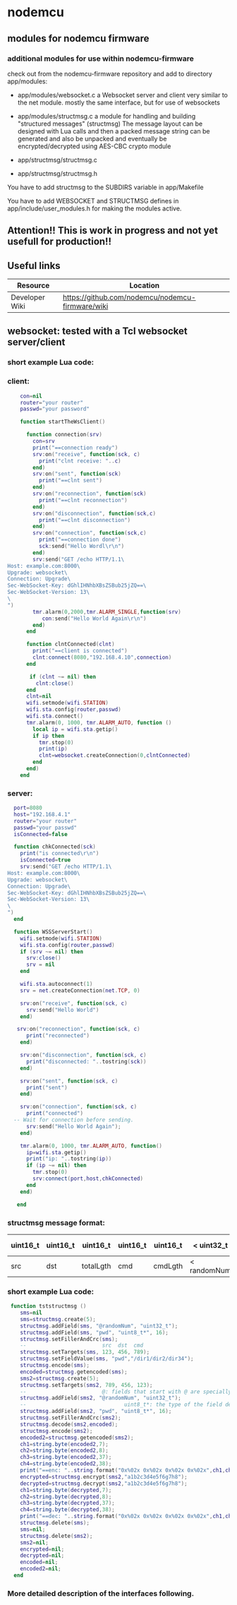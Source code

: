 # nodemcu

## modules for nodemcu firmware

### additional modules for use within nodemcu-firmware

check out from the nodemcu-firmware repository and add to directory app/modules:

- app/modules/websocket.c  a Websocket server and client very similar to the net module.
                           mostly the same interface, but for use of websockets

- app/modules/structmsg.c  a module for handling and building "structured messages" (structmsg)
                           The message layout can be designed with Lua calls and then a packed message string
                           can be generated and also be unpacked 
                           and eventually be encrypted/decrypted using AES-CBC crypto module
- app/structmsg/structmsg.c
- app/structmsg/structmsg.h

You have to add structmsg to the SUBDIRS variable in app/Makefile

You have to add WEBSOCKET and STRUCTMSG defines in app/include/user_modules.h 
for making the modules active.

## Attention!! This is work in progress and not yet usefull for production!!

## Useful links

| Resource | Location |
| -------------- | -------------- |
| Developer Wiki       | https://github.com/nodemcu/nodemcu-firmware/wiki |

## websocket: tested with a Tcl websocket server/client

### short example Lua code:

### client:

```lua
    con=nil
    router="your router"
    passwd="your password"

    function startTheWsClient()

      function connection(srv)
        con=srv
        print("==connection ready")
        srv:on("receive", function(sck, c)
          print("clnt receive: "..c)
        end)
        srv:on("sent", function(sck)
          print("==clnt sent")
        end)
        srv:on("reconnection", function(sck)
          print("==clnt reconnection")
        end)
        srv:on("disconnection", function(sck,c)
          print("==clnt disconnection")
        end)
        srv:on("connection", function(sck,c)
          print("==connection done")
          sck:send("Hello Wordl\r\n")
        end)
        srv:send("GET /echo HTTP/1.1\
Host: example.com:8000\
Upgrade: websocket\
Connection: Upgrade\
Sec-WebSocket-Key: dGhlIHNhbXBsZSBub25jZQ==\
Sec-WebSocket-Version: 13\
\
")
        tmr.alarm(0,2000,tmr.ALARM_SINGLE,function(srv)
           con:send("Hello World Again\r\n")
        end)
      end

      function clntConnected(clnt)
        print("==client is connected")
        clnt:connect(8080,"192.168.4.10",connection)
      end

       if (clnt ~= nil) then
         clnt:close()
      end
      clnt=nil
      wifi.setmode(wifi.STATION)
      wifi.sta.config(router,passwd)
      wifi.sta.connect()
      tmr.alarm(0, 1000, tmr.ALARM_AUTO, function ()
        local ip = wifi.sta.getip()
        if ip then
          tmr.stop(0)
          print(ip)
          clnt=websocket.createConnection(0,clntConnected)
        end
      end)
    end
```

### server:

```lua
  port=8080
  host="192.168.4.1"
  router="your router"
  passwd="your passwd"
  isConnected=false

  function chkConnected(sck)
    print("is connected\r\n")
    isConnected=true
    srv:send("GET /echo HTTP/1.1\
Host: example.com:8000\
Upgrade: websocket\
Connection: Upgrade\
Sec-WebSocket-Key: dGhlIHNhbXBsZSBub25jZQ==\
Sec-WebSocket-Version: 13\
\
")
  end

  function WSSServerStart()
    wifi.setmode(wifi.STATION)
    wifi.sta.config(router,passwd)
    if (srv ~= nil) then
      srv:close()
      srv = nil
    end

    wifi.sta.autoconnect(1)
    srv = net.createConnection(net.TCP, 0)

    srv:on("receive", function(sck, c)
      srv:send("Hello World")
    end)

   srv:on("reconnection", function(sck, c)
      print("reconnected")
    end)

    srv:on("disconnection", function(sck, c)
      print("disconnected: "..tostring(sck))
    end)

    srv:on("sent", function(sck, c)
      print("sent")
    end)

    srv:on("connection", function(sck, c)
      print("connected")
  -- Wait for connection before sending.
      srv:send("Hello World Again");
    end)

    tmr.alarm(0, 1000, tmr.ALARM_AUTO, function()
      ip=wifi.sta.getip()
      print("ip: "..tostring(ip))
      if (ip ~= nil) then
        tmr.stop(0)
        srv:connect(port,host,chkConnected)
      end
    end)

   end
```


### structmsg message format:

| uint16\_t | uint16\_t | uint16\_t  | uint16\_t | uint16\_t | \< uint32\_t   | uint8\_t\* | uint8\_t\* | ... \> | uint8\_t\* | uint16\_t |
| ---------- | ---------- | ---------- | ---------- | ---------- | ---------- | ---------- | ---------- | ---------- | ---------- | ---------- |
|   src    |   dst    | totalLgth |    cmd   | cmdLgth  | < randomNum |   fld1    |   fld2    | ... > | filler   |   crc     |

### short example Lua code:

```lua
 function tststructmsg ()
    sms=nil
    sms=structmsg.create(5);
    structmsg.addField(sms, "@randomNum", "uint32_t");
    structmsg.addField(sms, "pwd", "uint8_t*", 16);
    structmsg.setFillerAndCrc(sms);
    --                        src  dst  cmd
    structmsg.setTargets(sms, 123, 456, 789);
    structmsg.setFieldValue(sms, "pwd","/dir1/dir2/dir34");
    structmsg.encode(sms);
    encoded=structmsg.getencoded(sms);
    sms2=structmsg.create(5);
    structmsg.setTargets(sms2, 789, 456, 123);
    --                        @: fields that start with @ are specially handled
    structmsg.addField(sms2, "@randomNum", "uint32_t");
    --                               uint8_t*: the type of the field determines its handling
    structmsg.addField(sms2, "pwd", "uint8_t*", 16);
    structmsg.setFillerAndCrc(sms2);
    structmsg.decode(sms2,encoded);
    structmsg.encode(sms2);
    encoded2=structmsg.getencoded(sms2);
    ch1=string.byte(encoded2,7);
    ch2=string.byte(encoded2,8);
    ch3=string.byte(encoded2,37);
    ch4=string.byte(encoded2,38);
    print("==enc: "..string.format("0x%02x 0x%02x 0x%02x 0x%02x",ch1,ch2,ch3,ch4));
    encrypted=structmsg.encrypt(sms2,"a1b2c3d4e5f6g7h8");
    decrypted=structmsg.decrypt(sms2,"a1b2c3d4e5f6g7h8");
    ch1=string.byte(decrypted,7);
    ch2=string.byte(decrypted,8);
    ch3=string.byte(decrypted,37);
    ch4=string.byte(decrypted,38);
    print("==dec: "..string.format("0x%02x 0x%02x 0x%02x 0x%02x",ch1,ch2,ch3,ch4));
    structmsg.delete(sms);
    sms=nil;
    structmsg.delete(sms2);
    sms2=nil;
    encrypted=nil;
    decrypted=nil;
    encoded=nil;
    encoded2=nil;
  end 
```

### More detailed description of the interfaces following.
